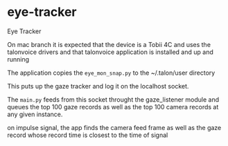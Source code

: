 # eye-tracker
Eye Tracker

On mac branch it is expected that the device is a Tobii 4C and uses the talonvoice drivers and that talonvoice application is installed and up and running 

The application copies the `eye_mon_snap.py` to the ~/.talon/user directory 

This puts up the gaze tracker and log it on the localhost socket.

The `main.py` feeds from this socket throught the gaze_listener module and queues the top 100 gaze records as well as the top 100 camera records at any given instance.

on impulse signal, the app finds the camera feed frame as well as the gaze record whose record time is closest to the time of signal 